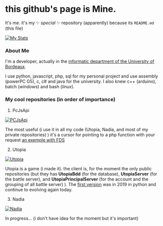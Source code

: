 # this github's page is Mine.

It's me. it's my ✨ _special_ ✨ repository (apparently) because its `README.md` (this file)

[![My Stats](https://github-readme-stats.vercel.app/api?username=MisterMine01&count_private=true&show_icons=true&theme=radical)](https://github.com/anuraghazra/github-readme-stats)


### About Me

I'm a developer, actually in the [informatic department of the University of Bordeaux](https://www.iut.u-bordeaux.fr/info/).

I use python, javascript, php, sql for my personal project and use assembly (powerPC G5), c, c# and java for the university. I also knew c++ (arduino), batch (*windows*) and bash (*linux*).

### My cool repositories (in order of importance)

1. PcJsApi

[![PCJsApi](https://github-readme-stats.vercel.app/api/pin/?username=MisterMine01&repo=PCJsApi&theme=radical)](https://github.com/MisterMine01/PCJsApi)

The most useful (i use it in all my code (Utopia, Nadia, and most of my private repositories) ) it's a cursor for pointing to a php function with your request [an exemple with FDS](https://github.com/MisterMine01/FDS)

2. Utopia

[![Utopia](https://github-readme-stats.vercel.app/api/pin/?username=MisterMine01&repo=UtopiaClient&theme=radical)](https://github.com/MisterMine01/UtopiaClient)

Utopia is a game (i made it). the client is, for the moment the only public repositories (but they has **UtopiaBdd** (for the database), **UtopiaServer** (for the battle server), and **UtopiaPrincipalServer** (for the account and the grouping of all battle server) ). The [first version](https://github.com/MisterMine01/PyUtopiaClient/tree/Beta-0.1) was in 2019 in python and continue to evolving again today.

3. Nadia

[![Nadia](https://github-readme-stats.vercel.app/api/pin/?username=MisterMine01&repo=ProjectNadia&theme=radical)](https://github.com/MisterMine01/ProjectNadia)

In progress... (i don't have idea for the moment but it's important)
